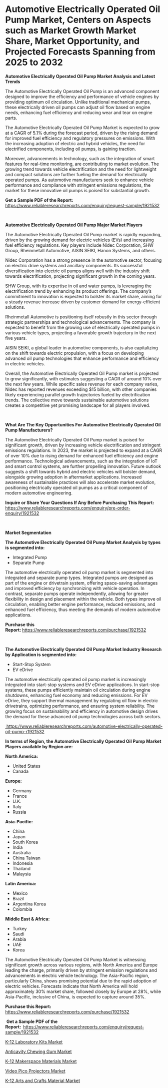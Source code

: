<p><h1>Automotive Electrically Operated Oil Pump Market, Centers on Aspects such as Market Growth Market Share, Market Opportunity, and Projected Forecasts Spanning from 2025 to 2032</h1></p><p><strong>Automotive Electrically Operated Oil Pump Market Analysis and Latest Trends</strong></p>
<p><p>The Automotive Electrically Operated Oil Pump is an advanced component designed to improve the efficiency and performance of vehicle engines by providing optimum oil circulation. Unlike traditional mechanical pumps, these electrically driven oil pumps can adjust oil flow based on engine needs, enhancing fuel efficiency and reducing wear and tear on engine parts. </p><p>The Automotive Electrically Operated Oil Pump Market is expected to grow at a CAGR of 5.1% during the forecast period, driven by the rising demand for improved fuel efficiency and regulatory pressures on emissions. With the increasing adoption of electric and hybrid vehicles, the need for electrified components, including oil pumps, is gaining traction. </p><p>Moreover, advancements in technology, such as the integration of smart features for real-time monitoring, are contributing to market evolution. The growing trend towards vehicle electrification and the need for lightweight and compact solutions are further fueling the demand for electrically operated pumps. As automotive manufacturers seek to enhance vehicle performance and compliance with stringent emissions regulations, the market for these innovative oil pumps is poised for substantial growth.</p></p>
<p><strong>Get a Sample PDF of the Report:&nbsp;</strong> <a href="https://www.reliableresearchreports.com/enquiry/request-sample/1921532?utm_campaign=123&utm_medium=2&utm_source=Github&utm_content=ia&utm_term=06042025&utm_id=automotive-electrically-operated-oil-pump">https://www.reliableresearchreports.com/enquiry/request-sample/1921532</a></p>
<p>&nbsp;</p>
<p><strong>Automotive Electrically Operated Oil Pump Major Market Players</strong></p>
<p><p>The Automotive Electrically Operated Oil Pump market is rapidly expanding, driven by the growing demand for electric vehicles (EVs) and increasing fuel efficiency regulations. Key players include Nidec Corporation, SHW Group, Rheinmetall Automotive, AISIN SEIKI, Hanon Systems, and others.</p><p>Nidec Corporation has a strong presence in the automotive sector, focusing on electric drive systems and ancillary components. Its successful diversification into electric oil pumps aligns well with the industry shift towards electrification, projecting significant growth in the coming years.</p><p>SHW Group, with its expertise in oil and water pumps, is leveraging the electrification trend by enhancing its product offerings. The company’s commitment to innovation is expected to bolster its market share, aiming for a steady revenue increase driven by customer demand for energy-efficient solutions.</p><p>Rheinmetall Automotive is positioning itself robustly in this sector through strategic partnerships and technological advancements. The company is expected to benefit from the growing use of electrically operated pumps in various vehicle types, projecting a favorable growth trajectory in the next five years.</p><p>AISIN SEIKI, a global leader in automotive components, is also capitalizing on the shift towards electric propulsion, with a focus on developing advanced oil pump technologies that enhance performance and efficiency in electric vehicles.</p><p>Overall, the Automotive Electrically Operated Oil Pump market is projected to grow significantly, with estimates suggesting a CAGR of around 10% over the next few years. While specific sales revenue for each company varies, Nidec has reported revenues exceeding $15 billion, with other companies likely experiencing parallel growth trajectories fueled by electrification trends. The collective move towards sustainable automotive solutions creates a competitive yet promising landscape for all players involved.</p></p>
<p>&nbsp;</p>
<p><strong>What Are The Key Opportunities For Automotive Electrically Operated Oil Pump Manufacturers?</strong></p>
<p><p>The Automotive Electrically Operated Oil Pump market is poised for significant growth, driven by increasing vehicle electrification and stringent emissions regulations. In 2023, the market is projected to expand at a CAGR of over 10% due to rising demand for enhanced fuel efficiency and engine performance. Technological advancements, such as the integration of IoT and smart control systems, are further propelling innovation. Future outlook suggests a shift towards hybrid and electric vehicles will bolster demand, alongside growing adoption in aftermarket applications. Increased awareness of sustainable practices will also accelerate market evolution, positioning electrically operated oil pumps as a critical component of modern automotive engineering.</p></p>
<p><strong>Inquire or Share Your Questions If Any Before Purchasing This Report:</strong> <a href="https://www.reliableresearchreports.com/enquiry/pre-order-enquiry/1921532?utm_campaign=123&utm_medium=2&utm_source=Github&utm_content=ia&utm_term=06042025&utm_id=automotive-electrically-operated-oil-pump">https://www.reliableresearchreports.com/enquiry/pre-order-enquiry/1921532</a></p>
<p>&nbsp;</p>
<p><strong>Market Segmentation</strong></p>
<p><strong>The Automotive Electrically Operated Oil Pump Market Analysis by types is segmented into:</strong></p>
<p><ul><li>Integrated Pump</li><li>Separate Pump</li></ul></p>
<p><p>The automotive electrically operated oil pump market is segmented into integrated and separate pump types. Integrated pumps are designed as part of the engine or drivetrain system, offering space-saving advantages and improved efficiency by synchronizing with vehicle operation. In contrast, separate pumps operate independently, allowing for greater flexibility in design and placement within the vehicle. Both types improve oil circulation, enabling better engine performance, reduced emissions, and enhanced fuel efficiency, thus meeting the demands of modern automotive applications.</p></p>
<p><strong>Purchase this Report:&nbsp;</strong><a href="https://www.reliableresearchreports.com/purchase/1921532?utm_campaign=123&utm_medium=2&utm_source=Github&utm_content=ia&utm_term=06042025&utm_id=automotive-electrically-operated-oil-pump">https://www.reliableresearchreports.com/purchase/1921532</a></p>
<p>&nbsp;</p>
<p><strong>The Automotive Electrically Operated Oil Pump Market Industry Research by Application is segmented into:</strong></p>
<p><ul><li>Start-Stop System</li><li>EV eDrive</li></ul></p>
<p><p>The automotive electrically operated oil pump market is increasingly integrated into start-stop systems and EV eDrive applications. In start-stop systems, these pumps efficiently maintain oil circulation during engine shutdowns, enhancing fuel economy and reducing emissions. For EV eDrive, they support thermal management by regulating oil flow in electric drivetrains, optimizing performance, and ensuring system reliability. The growing focus on sustainability and efficiency in automotive design drives the demand for these advanced oil pump technologies across both sectors.</p></p>
<p><a href="https://www.reliableresearchreports.com/automotive-electrically-operated-oil-pump-r1921532?utm_campaign=123&utm_medium=2&utm_source=Github&utm_content=ia&utm_term=06042025&utm_id=automotive-electrically-operated-oil-pump">&nbsp;https://www.reliableresearchreports.com/automotive-electrically-operated-oil-pump-r1921532</a></p>
<p><strong>In terms of Region, the Automotive Electrically Operated Oil Pump Market Players available by Region are:</strong></p>
<p>
    <p> <strong> North America: </strong>
        <ul>
            <li>United States</li>
            <li>Canada</li>
        </ul>
        </p> 
    <p> <strong> Europe: </strong>
        <ul>
            <li>Germany</li>
            <li>France</li>
            <li>U.K.</li>
            <li>Italy</li>
            <li>Russia</li>
        </ul>
        </p> 
    <p> <strong> Asia-Pacific: </strong>
        <ul>
            <li>China</li>
            <li>Japan</li>
            <li>South Korea</li>
            <li>India</li>
            <li>Australia</li>
            <li>China Taiwan</li>
            <li>Indonesia</li>
            <li>Thailand</li>
            <li>Malaysia</li>
        </ul>
        </p> 
    <p> <strong> Latin America: </strong>
        <ul>
            <li>Mexico</li>
            <li>Brazil</li>
            <li>Argentina Korea</li>
            <li>Colombia</li>
        </ul>
        </p> 
    <p> <strong> Middle East & Africa: </strong>
        <ul>
            <li>Turkey</li>
            <li>Saudi</li>
            <li>Arabia</li>
            <li>UAE</li>
            <li>Korea</li>
        </ul>
    </p>
    </p>
<p><p>The Automotive Electrically Operated Oil Pump Market is witnessing significant growth across various regions, with North America and Europe leading the charge, primarily driven by stringent emission regulations and advancements in electric vehicle technology. The Asia-Pacific region, particularly China, shows promising potential due to the rapid adoption of electric vehicles. Forecasts indicate that North America will hold approximately 30% market share, followed closely by Europe at 28%, while Asia-Pacific, inclusive of China, is expected to capture around 35%.</p></p>
<p><strong>Purchase this Report: </strong><a href="https://www.reliableresearchreports.com/purchase/1921532?utm_campaign=123&utm_medium=2&utm_source=Github&utm_content=ia&utm_term=06042025&utm_id=automotive-electrically-operated-oil-pump">https://www.reliableresearchreports.com/purchase/1921532</a></p>
<p>&nbsp;<strong>Get a Sample PDF of the Report:&nbsp;&nbsp;</strong><a href="https://www.reliableresearchreports.com/enquiry/request-sample/1921532?utm_campaign=123&utm_medium=2&utm_source=Github&utm_content=ia&utm_term=06042025&utm_id=automotive-electrically-operated-oil-pump">https://www.reliableresearchreports.com/enquiry/request-sample/1921532</a></p>
<p><strong></strong></p>
<p><p><a href="https://github.com/jugutstam/Market-Research-Report-List-1/blob/main/k-12-laboratory-kits-market.md?utm_campaign=123&utm_medium=2&utm_source=Github&utm_content=ia&utm_term=06042025&utm_id=automotive-electrically-operated-oil-pump">K-12 Laboratory Kits Market</a></p><p><a href="https://github.com/zakkistuey/Market-Research-Report-List-1/blob/main/anticavity-chewing-gum-market.md?utm_campaign=123&utm_medium=2&utm_source=Github&utm_content=ia&utm_term=06042025&utm_id=automotive-electrically-operated-oil-pump">Anticavity Chewing Gum Market</a></p><p><a href="https://github.com/reahmmunises/Market-Research-Report-List-1/blob/main/k-12-makerspace-materials-market.md?utm_campaign=123&utm_medium=2&utm_source=Github&utm_content=ia&utm_term=06042025&utm_id=automotive-electrically-operated-oil-pump">K-12 Makerspace Materials Market</a></p><p><a href="https://github.com/moratronak3q/Market-Research-Report-List-1/blob/main/video-pico-projectors-market.md?utm_campaign=123&utm_medium=2&utm_source=Github&utm_content=ia&utm_term=06042025&utm_id=automotive-electrically-operated-oil-pump">Video Pico Projectors Market</a></p><p><a href="https://github.com/pilukypalis/Market-Research-Report-List-1/blob/main/k-12-arts-and-crafts-material-market.md?utm_campaign=123&utm_medium=2&utm_source=Github&utm_content=ia&utm_term=06042025&utm_id=automotive-electrically-operated-oil-pump">K-12 Arts and Crafts Material Market</a></p></p>